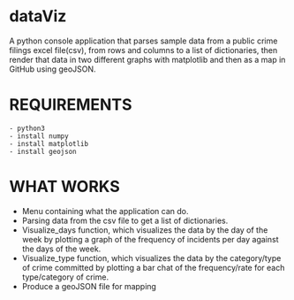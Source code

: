 ﻿# dataViz
A python console application that parses sample data from a public crime filings excel file(csv), from rows and columns to a list of dictionaries, then render that data in two different graphs with matplotlib and then as a map in GitHub using geoJSON.

# REQUIREMENTS

```
- python3
- install numpy
- install matplotlib
- install geojson
```

# WHAT WORKS

- Menu containing what the application can do.
- Parsing data from the csv file to get a list of dictionaries.
- Visualize_days function, which visualizes the data by the day of the week by plotting a graph of the frequency of incidents per day against the days of the week.
- Visualize_type function, which visualizes the data by the category/type of crime committed by plotting a bar chat of the frequency/rate for each type/category of crime.
- Produce a geoJSON file for mapping

